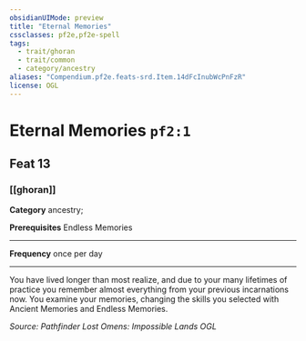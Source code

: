 ```yaml
---
obsidianUIMode: preview
title: "Eternal Memories"
cssclasses: pf2e,pf2e-spell
tags:
  - trait/ghoran
  - trait/common
  - category/ancestry
aliases: "Compendium.pf2e.feats-srd.Item.14dFcInubWcPnFzR"
license: OGL
---
```

# Eternal Memories `pf2:1`
## Feat 13
### [[ghoran]]

**Category** ancestry; 



**Prerequisites** Endless Memories
* * *
**Frequency** once per day

* * *

You have lived longer than most realize, and due to your many lifetimes of practice you remember almost everything from your previous incarnations now. You examine your memories, changing the skills you selected with Ancient Memories and Endless Memories.

*Source: Pathfinder Lost Omens: Impossible Lands*
*OGL*